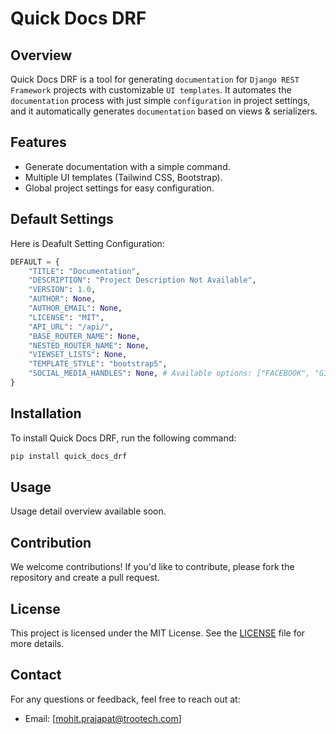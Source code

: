 # Quick Docs DRF

## Overview

Quick Docs DRF is a tool for generating `documentation` for `Django REST Framework` projects with customizable `UI templates`. It automates the `documentation` process with just simple `configuration` in project settings, and it automatically generates `documentation` based on views & serializers.

## Features

- Generate documentation with a simple command.
- Multiple UI templates (Tailwind CSS, Bootstrap).
- Global project settings for easy configuration.

## Default Settings

Here is Deafult Setting Configuration:

```python
DEFAULT = {
    "TITLE": "Documentation",
    "DESCRIPTION": "Project Description Not Available",
    "VERSION": 1.0,
    "AUTHOR": None,
    "AUTHOR_EMAIL": None,
    "LICENSE": "MIT",
    "API_URL": "/api/",
    "BASE_ROUTER_NAME": None,
    "NESTED_ROUTER_NAME": None,
    "VIEWSET_LISTS": None,
    "TEMPLATE_STYLE": "bootstrap5",
    "SOCIAL_MEDIA_HANDLES": None, # Available options: ["FACEBOOK", "GITHUB", "INSTAGRAM", "LINKEDIN", "X"]
}
```

## Installation

To install Quick Docs DRF, run the following command:

```bash
pip install quick_docs_drf
```

## Usage

Usage detail overview available soon.

## Contribution

We welcome contributions! If you'd like to contribute, please fork the repository and create a pull request.

## License

This project is licensed under the MIT License. See the [LICENSE](LICENSE) file for more details.

## Contact

For any questions or feedback, feel free to reach out at:  

- Email: [mohit.prajapat@trootech.com]
